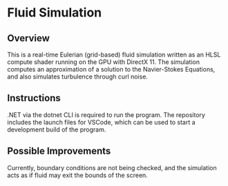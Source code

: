 # Fluid Simulation

## Overview

This is a real-time Eulerian (grid-based) fluid simulation written as an HLSL compute shader running on the GPU with DirectX 11. The simulation computes an approximation of a solution to the Navier-Stokes Equations, and also simulates turbulence through curl noise.

## Instructions

.NET via the dotnet CLI is required to run the program. The repository includes the launch files for VSCode, which can be used to start a development build of the program.

## Possible Improvements

Currently, boundary conditions are not being checked, and the simulation acts as if fluid may exit the bounds of the screen.
